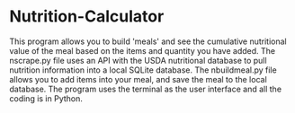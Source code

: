 # Nutrition-Calculator
This program allows you to build 'meals' and see the cumulative nutritional value of the meal based on the items and quantity you have added. The nscrape.py file uses an API with the USDA nutritional database to pull nutrition information into a local SQLite database. The nbuildmeal.py file allows you to add items into your meal, and save the meal to the local database. The program uses the terminal as the user interface and all the coding is in Python.
